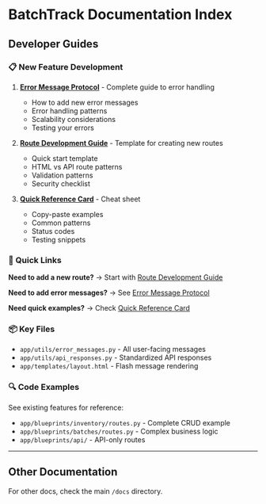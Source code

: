 # BatchTrack Documentation Index

## Developer Guides

### 📋 New Feature Development
1. **[Error Message Protocol](ERROR_MESSAGE_PROTOCOL.md)** - Complete guide to error handling
   - How to add new error messages
   - Error handling patterns
   - Scalability considerations
   - Testing your errors

2. **[Route Development Guide](ROUTE_DEVELOPMENT_GUIDE.md)** - Template for creating new routes
   - Quick start template
   - HTML vs API route patterns
   - Validation patterns
   - Security checklist

3. **[Quick Reference Card](QUICK_REFERENCE_ERRORS.md)** - Cheat sheet
   - Copy-paste examples
   - Common patterns
   - Status codes
   - Testing snippets

### 🎯 Quick Links

**Need to add a new route?**
→ Start with [Route Development Guide](ROUTE_DEVELOPMENT_GUIDE.md)

**Need to add error messages?**
→ See [Error Message Protocol](ERROR_MESSAGE_PROTOCOL.md)

**Need quick examples?**
→ Check [Quick Reference Card](QUICK_REFERENCE_ERRORS.md)

### 📦 Key Files

- `app/utils/error_messages.py` - All user-facing messages
- `app/utils/api_responses.py` - Standardized API responses
- `app/templates/layout.html` - Flash message rendering

### 🔍 Code Examples

See existing features for reference:
- `app/blueprints/inventory/routes.py` - Complete CRUD example
- `app/blueprints/batches/routes.py` - Complex business logic
- `app/blueprints/api/` - API-only routes

---

## Other Documentation

For other docs, check the main `/docs` directory.

